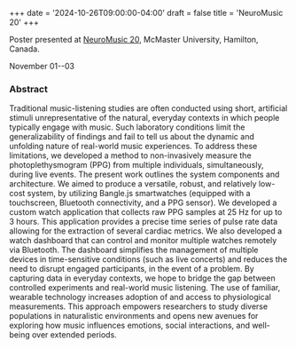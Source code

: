 +++
date = '2024-10-26T09:00:00-04:00'
draft = false
title = 'NeuroMusic 20'
+++

Poster presented at [NeuroMusic 20](https://www.neuromusic.ca/), McMaster University, Hamilton, Canada.

November 01--03

### Abstract

Traditional music-listening studies are often conducted using short, artificial stimuli unrepresentative of the natural, everyday contexts in which people typically engage with music. Such laboratory conditions limit the generalizability of findings and fail to tell us about the dynamic and unfolding nature of real-world music experiences. To address these limitations, we developed a method to non-invasively measure the photoplethysmogram (PPG) from multiple individuals, simultaneously, during live events. The present work outlines the system components and architecture. We aimed to produce a versatile, robust, and relatively low-cost system, by utilizing Bangle.js smartwatches (equipped with a touchscreen, Bluetooth connectivity, and a PPG sensor). We developed a custom watch application that collects raw PPG samples at 25 Hz for up to 3 hours. This application provides a precise time series of pulse rate data allowing for the extraction of several cardiac metrics. We also developed a watch dashboard that can control and monitor multiple watches remotely via Bluetooth. The dashboard simplifies the management of multiple devices in time-sensitive conditions (such as live concerts) and reduces the need to disrupt engaged participants, in the event of a problem. By capturing data in everyday contexts, we hope to bridge the gap between controlled experiments and real-world music listening. The use of familiar, wearable technology increases adoption of and access to physiological measurements. This approach empowers researchers to study diverse populations in naturalistic environments and opens new avenues for exploring how music influences emotions, social interactions, and well-being over extended periods.
